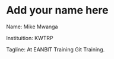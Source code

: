 # Add your name here

Name: Mike Mwanga

Instituition: KWTRP

Tagline: At EANBIT Training Git Training.

